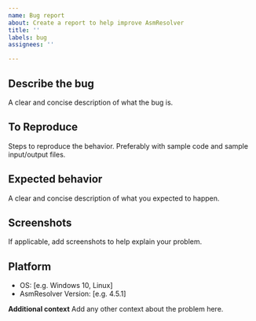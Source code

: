 ```yaml
---
name: Bug report
about: Create a report to help improve AsmResolver
title: ''
labels: bug
assignees: ''

---
```


## Describe the bug
A clear and concise description of what the bug is.

## To Reproduce
Steps to reproduce the behavior. Preferably with sample code and sample input/output files.

## Expected behavior
A clear and concise description of what you expected to happen.

## Screenshots
If applicable, add screenshots to help explain your problem.

## Platform
 - OS: [e.g. Windows 10, Linux]
 - AsmResolver Version: [e.g. 4.5.1]

**Additional context**
Add any other context about the problem here.
